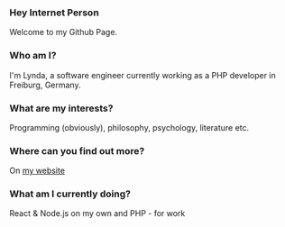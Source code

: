 ### Hey Internet Person
Welcome to my Github Page.

### Who am I?
I'm Lynda, a software engineer currently working as a PHP developer in Freiburg, Germany.

### What are my interests?
Programming (obviously), philosophy, psychology, literature etc.

### Where can you find out more?
On [my website](http://lyndachiwetelu.com)

### What am I currently doing?
React & Node.js on my own and PHP - for work

